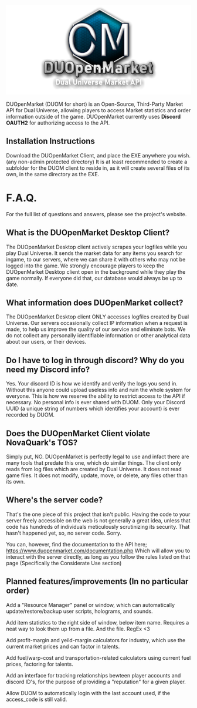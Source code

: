 <p align="center">
  <a href="https://github.com/Jason-Bloomer/DUOpenMarket/releases/" target="_blank">
    <img src="img/banner.png" width="720" />
  </a>
</p>

DUOpenMarket (DUOM for short) is an Open-Source, Third-Party Market API for Dual Universe, allowing players to access Market statistics and order information outside of the game. DUOpenMarket currently uses <b>Discord OAUTH2</b> for authorizing access to the API.

## Installation Instructions
Download the DUOpenMarket Client, and place the EXE anywhere you wish. (any non-admin protected directory)
It is at least recommended to create a subfolder for the DUOM client to reside in, as it will create several files of its own, in the same directory as the EXE.

# F.A.Q.
For the full list of questions and answers, please see the project's website.

## What is the DUOpenMarket Desktop Client?
The DUOpenMarket Desktop client actively scrapes your logfiles while you play Dual Universe. It sends the market data for any items you search for ingame, to our servers, where we can share it with others who may not be logged into the game. We strongly encourage players to keep the DUOpenMarket Desktop client open in the background while they play the game normally. If everyone did that, our database would always be up to date.

## What information does DUOpenMarket collect?
The DUOpenMarket Desktop client ONLY accesses logfiles created by Dual Universe. Our servers occasionally collect IP information when a request is made, to help us improve the quality of our service and eliminate bots. We do not collect any personally identifiable information or other analytical data about our users, or their devices.

## Do I have to log in through discord? Why do you need my Discord info?
Yes. Your discord ID is how we identify and verify the logs you send in. Without this anyone could upload useless info and ruin the whole system for everyone. This is how we reserve the ability to restrict access to the API if necessary. No personal info is ever shared with DUOM. Only your Discord UUID (a unique string of numbers which identifies your account) is ever recorded by DUOM.

## Does the DUOpenMarket Client violate NovaQuark's TOS?
Simply put, NO. DUOpenMarket is perfectly legal to use and infact there are many tools that predate this one, which do similar things. The client only reads from log files which are created by Dual Universe. It does not read game files. It does not modify, update, move, or delete, any files other than its own. 

## Where's the server code?
That's the one piece of this project that isn't public. Having the code to your server freely accessible on the web is not generally a great idea, unless that code has hundreds of individuals meticulously scrutinizing its security. That hasn't happened yet, so, no server code. Sorry.

You can, however, find the documentation to the API here; https://www.duopenmarket.com/documentation.php
Which will allow you to interact with the server directly, as long as you follow the rules listed on that page (Specifically the Considerate Use section)


## Planned features/improvements (In no particular order)

Add a "Resource Manager" panel or window, which can automatically update/restore/backup user scripts, holograms, and sounds.

Add item statistics to the right side of window, below item name. Requires a neat way to look them up from a file. And the file. RegEx <3

Add profit-margin and yeild-margin calculators for industry, which use the current market prices and can factor in talents.

Add fuel/warp-cost and transportation-related calculators using current fuel prices, factoring for talents.

Add an interface for tracking relationships bewteen player accounts and discord ID's, for the purpose of providing a "reputation" for a given player.

Allow DUOM to automatically login with the last account used, if the access_code is still valid.
